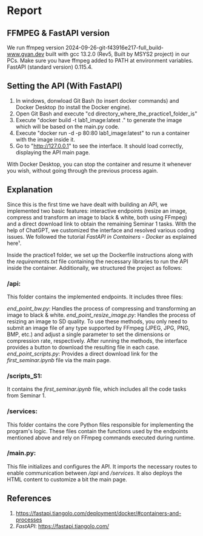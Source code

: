 # Report

## FFMPEG & FastAPI version
We run ffmpeg version 2024-09-26-git-f43916e217-full_build-www.gyan.dev built with gcc 13.2.0 (Rev5, Built by MSYS2 project) in our PCs. Make sure you have ffmpeg added to PATH at environment variables.
FastAPI (standard version) 0.115.4.

## Setting the API (With FastAPI)

1. In windows, donwload Git Bash (to insert docker commands) and Docker Desktop (to install the Docker engine).
2. Open Git Bash and execute "cd directory_where_the_practice1_folder_is"
3. Execute "docker build -t lab1_image:latest ." to generate the image which will be based on the main.py code.
4. Execute "docker run -d -p 80:80 lab1_image:latest" to run a container with the image inside it.
5. Go to "http://127.0.0.1" to see the interface. It should load correctly, displaying the API main page.

With Docker Desktop, you can stop the container and resume it whenever you wish, without going through the previous process again.

## Explanation

Since this is the first time we have dealt with building an API, we implemented two basic features: interactive endpoints (resize an image, compress and transform an image to black & white, both using FFmpeg) and a direct download link to obtain the remaining Seminar 1 tasks. With the help of ChatGPT, we customized the interface and resolved various coding issues. We followed the tutorial *FastAPI in Containers - Docker* as explained here¹.

Inside the practice1 folder, we set up the Dockerfile instructions along with the *requirements.txt* file containing the necessary libraries to run the API inside the container. Additionally, we structured the project as follows:

### /api: 
This folder contains the implemented endpoints. It includes three files:

*end_point_bw.py*: Handles the process of compressing and transforming an image to black & white.
*end_point_resize_image.py*: Handles the process of resizing an image to SD quality.
To use these methods, you only need to submit an image file of any type supported by FFmpeg (JPEG, JPG, PNG, BMP, etc.) and adjust a single parameter to set the dimensions or compression rate, respectively. After running the methods, the interface provides a button to download the resulting file in each case.
*end_point_scripts.py*: Provides a direct download link for the *first_seminar.ipynb* file via the main page.

### /scripts_S1:
It contains the *first_seminar.ipynb* file, which includes all the code tasks from Seminar 1.

### /services:
This folder contains the core Python files responsible for implementing the program's logic. These files contain the functions used by the endpoints mentioned above and rely on FFmpeg commands executed during runtime.

### /main.py:
This file initializes and configures the API. It imports the necessary routes to enable communication between */api* and */services*. It also deploys the HTML content to customize a bit the main page.

## References
1. https://fastapi.tiangolo.com/deployment/docker/#containers-and-processes
2. *FastAPI*: https://fastapi.tiangolo.com/

